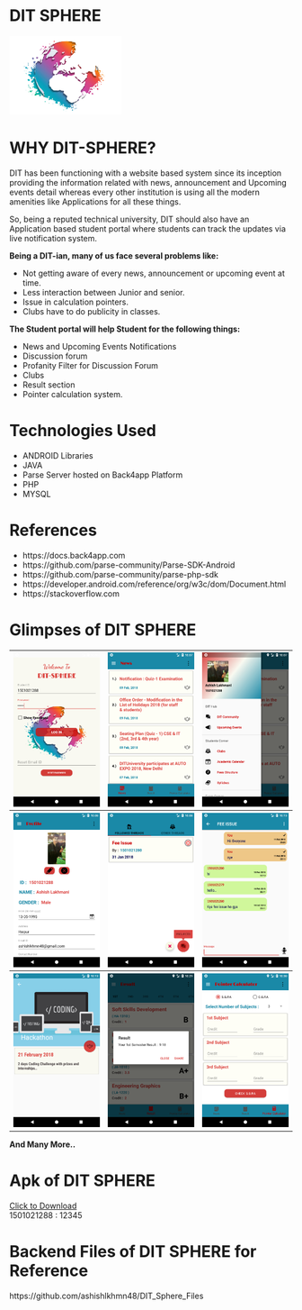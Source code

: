 # DIT SPHERE 
<img src = "app/src/main/res/drawable/sphere.png"  width = "200">

<h1>WHY DIT-SPHERE?</h1>
<p>DIT has been functioning with a website based system since its inception
providing the information related with news, announcement and Upcoming
events detail whereas every other institution is using all the modern amenities like
Applications for all these things.</p>
<p>So, being a reputed technical university, DIT should also have an Application
based student portal where students can track the updates via live notification
system.</p>

<p>
<b>Being a DIT-ian, many of us face several problems like:</b>
  <ul>
  <li>Not getting aware of every news, announcement or upcoming event at time.</li>
  <li>Less interaction between Junior and senior.</li>
  <li>Issue in calculation pointers.</li>
  <li>Clubs have to do publicity in classes.</li>
</ul>
</p>

<p>
<b>The Student portal will help Student for the following things:</b>
<ul>
  <li>News and Upcoming Events Notifications</li>
  <li>Discussion forum</li>
  <li>Profanity Filter for Discussion Forum</li>
  <li>Clubs </li>
  <li>Result section</li>
  <li>Pointer calculation system.</li>
</ul>
</p>

<h1>Technologies Used</h1>
<ul>
<li>ANDROID Libraries</li>
<li>JAVA</li>
<li>Parse Server hosted on Back4app Platform</li>
<li>PHP</li>
<li>MYSQL</li>
</ul>


<h1>References</h1>
  <ul>
  <li>https://docs.back4app.com</li>
  <li>https://github.com/parse-community/Parse-SDK-Android</li>
  <li>https://github.com/parse-community/parse-php-sdk</li>
  <li>https://developer.android.com/reference/org/w3c/dom/Document.html</li>
  <li>https://stackoverflow.com</li>
</ul>


<h1>Glimpses of DIT SPHERE</h1>
<table>
  <tr>
    <th> <img src = "images/1.png" width = "200"> </th>
    <th> <img src = "images/2.png" width = "200"> </th>
    <th> <img src = "images/3.png" width = "200"> </th>
  </tr>
  <tr>
    <th> <img src = "images/4.png" width = "200"> </th>
    <th> <img src = "images/5.png" width = "200"> </th>
    <th> <img src = "images/6.png" width = "200"> </th>
  </tr>
    <tr>
    <th> <img src = "images/7.png" width = "200"> </th>
    <th> <img src = "images/8.png" width = "200"> </th>
    <th> <img src = "images/9.png" width = "200"> </th>
  </tr>
  </table>
  <b>And Many More..</b>

<h1>Apk of DIT SPHERE</h1>
<a href = "https://raw.githubusercontent.com/ashishlkhmn48/DIT_SPHERE/master/images/sphere.apk">Click to Download</a>
<br>
1501021288 : 12345

<h1>Backend Files of DIT SPHERE for Reference</h1>
https://github.com/ashishlkhmn48/DIT_Sphere_Files
